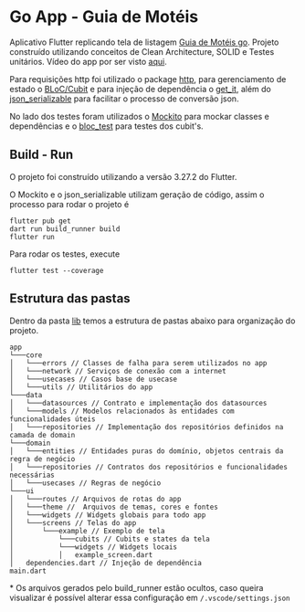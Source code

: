 # Go App - Guia de Motéis

Aplicativo Flutter replicando tela de listagem [Guia de Motéis go](https://play.google.com/store/apps/details?id=br.com.guiademoteis.go.android&hl=pt). Projeto construído utilizando conceitos de Clean Architecture, SOLID e Testes unitários. Vídeo do app por ser visto [aqui](/go_app.mp4).

Para requisições http foi utilizado o package [http](https://pub.dev/packages/http), para gerenciamento de estado o [BLoC/Cubit](https://pub.dev/packages/flutter_bloc) e para injeção de dependência o [get_it](https://pub.dev/packages/get_it), além do [json_serializable](https://pub.dev/packages/json_serializable) para facilitar o processo de conversão json.

No lado dos testes foram utilizados o [Mockito](https://pub.dev/packages/mockito) para mockar classes e dependências e o [bloc_test](https://pub.dev/packages/bloc_test) para testes dos cubit's.

## Build - Run

O projeto foi construído utilizando a versão 3.27.2 do Flutter.

O Mockito e o json_serializable utilizam geração de código, assim o processo para rodar o projeto é

```
flutter pub get
dart run build_runner build
flutter run
```

Para rodar os testes, execute

```
flutter test --coverage
```

## Estrutura das pastas
Dentro da pasta [lib](/lib/) temos a estrutura de pastas abaixo para organização do projeto.

```
app
└───core
│   └───errors // Classes de falha para serem utilizados no app
│   └───network // Serviços de conexão com a internet
│   └───usecases // Casos base de usecase
│   └───utils // Utilitários do app
└───data
│   └───datasources // Contrato e implementação dos datasources
│   └───models // Modelos relacionados às entidades com funcionalidades úteis
│   └───repositories // Implementação dos repositórios definidos na camada de domain
└───domain
│   └───entities // Entidades puras do domínio, objetos centrais da regra de negócio
│   └───repositories // Contratos dos repositórios e funcionalidades necessárias
│   └───usecases // Regras de negócio
└───ui
│   └───routes // Arquivos de rotas do app
│   └───theme //  Arquivos de temas, cores e fontes
│   └───widgets // Widgets globais para todo app
│   └───screens // Telas do app
│       └───example // Exemplo de tela
│           └───cubits // Cubits e states da tela
│           └───widgets // Widgets locais
│           │   example_screen.dart
│   dependencies.dart // Injeção de dependência
main.dart
```

\* Os arquivos gerados pelo build_runner estão ocultos, caso queira visualizar é possível alterar essa configuração em `/.vscode/settings.json`